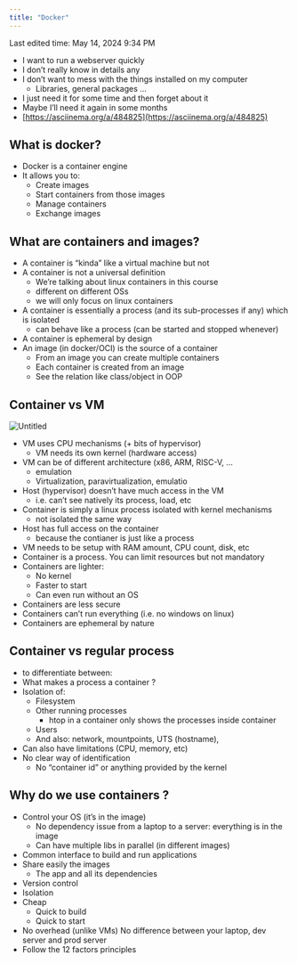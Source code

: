 ```yaml
---
title: "Docker"
---
```

Last edited time: May 14, 2024 9:34 PM

- I want to run a webserver quickly
- I don’t really know in details any
- I don’t want to mess with the things installed on my computer
    - Libraries, general packages …
- I just need it for some time and then forget about it
- Maybe I’ll need it again in some months
- [https://asciinema.org/a/484825](https://asciinema.org/a/484825)

## What is docker?

- Docker is a container engine
- It allows you to:
    - Create images
    - Start containers from those images
    - Manage containers
    - Exchange images

## What are containers and images?

- A container is “kinda” like a virtual machine but not
- A container is not a universal definition
    - We’re talking about linux containers in this course
    - different on different OSs
    - we will only focus on linux containers
- A container is essentially a process (and its sub-processes if
any) which is isolated
    - can behave like a process (can be started and stopped whenever)
- A container is ephemeral by design
- An image (in docker/OCI) is the source of a container
    - From an image you can create multiple containers
    - Each container is created from an image
    - See the relation like class/object in OOP

## Container vs VM

![Untitled](Docker/Untitled.png)

- VM uses CPU mechanisms (+ bits of hypervisor)
    - VM needs its own kernel (hardware access)
- VM can be of different architecture (x86, ARM, RISC-V, …
    - emulation
    - Virtualization, paravirtualization, emulatio
- Host (hypervisor) doesn’t have much access in the VM
    - i.e. can’t see natively its process, load, etc
- Container is simply a linux process isolated with kernel
mechanisms
    - not isolated the same way
- Host has full access on the container
    - because the contianer is just like a process
- VM needs to be setup with RAM amount, CPU count, disk, etc
- Container is a process. You can limit resources but not
mandatory
- Containers are lighter:
    - No kernel
    - Faster to start
    - Can even run without an OS
- Containers are less secure
- Containers can’t run everything (i.e. no windows on linux)
- Containers are ephemeral by nature

## Container vs regular process

- to differentiate between:
- What makes a process a container ?
- Isolation of:
    - Filesystem
    - Other running processes
        - htop in a container only shows the processes inside container
    - Users
    - And also: network, mountpoints, UTS (hostname),
- Can also have limitations (CPU, memory, etc)
- No clear way of identification
    - No “container id” or anything provided by the kernel
    

## Why do we use containers ?

- Control your OS (it’s in the image)
    - No dependency issue from a laptop to a server:
    everything is in the image
    - Can have multiple libs in parallel (in different images)
- Common interface to build and run applications
- Share easily the images
    - The app and all its dependencies
- Version control
- Isolation
- Cheap
    - Quick to build
    - Quick to start
- No overhead (unlike VMs)
 No difference between your laptop, dev server and prod
server
- Follow the 12 factors principles
